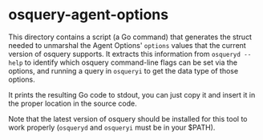 # osquery-agent-options

This directory contains a script (a Go command) that generates the struct needed to unmarshal the Agent Options' `options` values that the current version of osquery supports. It extracts this information from `osqueryd --help` to identify which osquery command-line flags can be set via the options, and running a query in `osqueryi` to get the data type of those options.

It prints the resulting Go code to stdout, you can just copy it and insert it in the proper location in the source code.

Note that the latest version of osquery should be installed for this tool to work properly (`osqueryd` and `osqueryi` must be in your $PATH).
